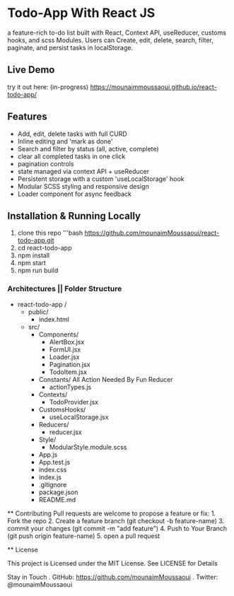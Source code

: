 # Todo-App With React JS

a feature-rich to-do list built with React, Context API, useReducer, customs hooks, and scss Modules.
Users can Create, edit, delete, search, filter, paginate, and persist tasks in localStorage.

## Live Demo

try it out here: (in-progress)
https://mounaimmoussaoui.github.io/react-todo-app/

## Features

- Add, edit, delete tasks with full CURD
- Inline editing and 'mark as done'
- Search and filter by status (all, active, complete)
- clear all completed tasks in one click
- pagination controls
- state managed via context API + useReducer
- Persistent storage with a custom 'useLocalStorage' hook
- Modular SCSS styling and responsive design
- Loader component for async feedback

## Installation & Running Locally

1. clone this repo 
  '''bash
   https://github.com/mounaimMoussaoui/react-todo-app.git
2. cd react-todo-app
3. npm install
4. npm start
5. npm run build


### Architectures || Folder Structure

- react-todo-app /
  - public/
    - index.html 
  - src/
    - Components/
      - AlertBox.jsx
      - FormUI.jsx
      - Loader.jsx
      - Pagination.jsx
      - TodoItem.jsx
    - Constants/
      All Action Needed By Fun Reducer
      - actionTypes.js
    - Contexts/
      - TodoProvider.jsx
    - CustomsHooks/
      - useLocalStorage.jsx
    - Reducers/
      - reducer.jsx
    - Style/
      - ModularStyle.module.scss
    - App.js
    - App.test.js
    - index.css
    - index.js
    - .gitignore
    - package.json
    - README.md


** Contributing
  Pull requests are welcome to propose a feature or fix:
    1. Fork the repo
    2. Create a feature branch (git checkout -b feature-name)
    3. commit your changes (git commit -m "add feature")
    4. Push to Your Branch (git push origin feature-name)
    5. open a pull request

** License

This project is Licensed under the MIT License. See LICENSE for Details

Stay in Touch
  . GitHub:  https://github.com/mounaimMoussaoui
  . Twitter: @mounaimMoussaoui

